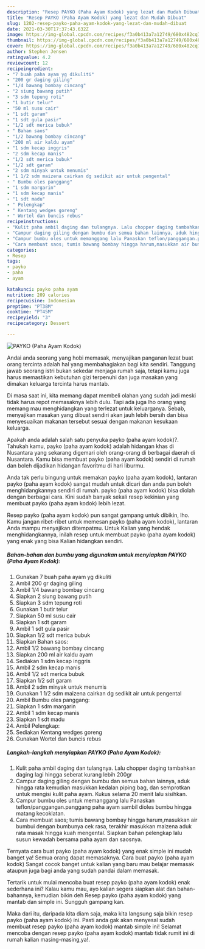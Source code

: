 ```yaml
---
description: "Resep PAYKO (Paha Ayam Kodok) yang lezat dan Mudah Dibuat"
title: "Resep PAYKO (Paha Ayam Kodok) yang lezat dan Mudah Dibuat"
slug: 1202-resep-payko-paha-ayam-kodok-yang-lezat-dan-mudah-dibuat
date: 2021-03-30T17:37:43.632Z
image: https://img-global.cpcdn.com/recipes/f3a0b413a7a12749/680x482cq70/payko-paha-ayam-kodok-foto-resep-utama.jpg
thumbnail: https://img-global.cpcdn.com/recipes/f3a0b413a7a12749/680x482cq70/payko-paha-ayam-kodok-foto-resep-utama.jpg
cover: https://img-global.cpcdn.com/recipes/f3a0b413a7a12749/680x482cq70/payko-paha-ayam-kodok-foto-resep-utama.jpg
author: Stephen Jensen
ratingvalue: 4.2
reviewcount: 12
recipeingredient:
- "7 buah paha ayam yg dikuliti"
- "200 gr daging giling"
- "1/4 bawang bombay cincang"
- "2 siung bawang putih"
- "3 sdm tepung roti"
- "1 butir telur"
- "50 ml susu cair"
- "1 sdt garam"
- "1 sdt gula pasir"
- "1/2 sdt merica bubuk"
- " Bahan saos"
- "1/2 bawang bombay cincang"
- "200 ml air kaldu ayam"
- "1 sdm kecap inggris"
- "2 sdm kecap manis"
- "1/2 sdt merica bubuk"
- "1/2 sdt garam"
- "2 sdm minyak untuk menumis"
- "1 1/2 sdm maizena cairkan dg sedikit air untuk pengental"
- " Bumbu oles panggang"
- "1 sdm margarin"
- "1 sdm kecap manis"
- "1 sdt madu"
- " Pelengkap"
- " Kentang wedges goreng"
- " Wortel dan buncis rebus"
recipeinstructions:
- "Kulit paha ambil daging dan tulangnya. Lalu chopper daging tambahkan daging lagi hingga seberat kurang lebih 200gr"
- "Campur daging giling dengan bumbu dan semua bahan lainnya, aduk hingga rata kemudian masukkan kedalan piping bag, dan semprotkan untuk mengisi kulit paha ayam. Kukus selama 20 menit lalu sisihkan."
- "Campur bumbu oles untuk memanggang lalu Panaskan teflon/panggangan.panggang paha ayam sambil dioles bumbu hingga matang kecoklatan."
- "Cara membuat saos; tumis bawang bombay hingga harum,masukkan air bumbui dengan bumbunya cek rasa, terakhir masukkan maizena aduk rata masak hingga kuah mengental. Siapkan bahan pelengkap lalu susun kewadah bersama paha ayam dan saosnya."
categories:
- Resep
tags:
- payko
- paha
- ayam

katakunci: payko paha ayam 
nutrition: 209 calories
recipecuisine: Indonesian
preptime: "PT38M"
cooktime: "PT45M"
recipeyield: "3"
recipecategory: Dessert

---
```



![PAYKO (Paha Ayam Kodok)](https://img-global.cpcdn.com/recipes/f3a0b413a7a12749/680x482cq70/payko-paha-ayam-kodok-foto-resep-utama.jpg)

Andai anda seorang yang hobi memasak, menyajikan panganan lezat buat orang tercinta adalah hal yang membahagiakan bagi kita sendiri. Tanggung jawab seorang istri bukan sekedar menjaga rumah saja, tetapi kamu juga harus memastikan kebutuhan gizi terpenuhi dan juga masakan yang dimakan keluarga tercinta harus mantab.

Di masa  saat ini, kita memang dapat membeli olahan yang sudah jadi meski tidak harus repot memasaknya lebih dulu. Tapi ada juga lho orang yang memang mau menghidangkan yang terlezat untuk keluarganya. Sebab, menyajikan masakan yang dibuat sendiri akan jauh lebih bersih dan bisa menyesuaikan makanan tersebut sesuai dengan makanan kesukaan keluarga. 



Apakah anda adalah salah satu penyuka payko (paha ayam kodok)?. Tahukah kamu, payko (paha ayam kodok) adalah hidangan khas di Nusantara yang sekarang digemari oleh orang-orang di berbagai daerah di Nusantara. Kamu bisa membuat payko (paha ayam kodok) sendiri di rumah dan boleh dijadikan hidangan favoritmu di hari liburmu.

Anda tak perlu bingung untuk memakan payko (paha ayam kodok), lantaran payko (paha ayam kodok) sangat mudah untuk dicari dan anda pun boleh menghidangkannya sendiri di rumah. payko (paha ayam kodok) bisa diolah dengan berbagai cara. Kini sudah banyak sekali resep kekinian yang membuat payko (paha ayam kodok) lebih lezat.

Resep payko (paha ayam kodok) pun sangat gampang untuk dibikin, lho. Kamu jangan ribet-ribet untuk memesan payko (paha ayam kodok), lantaran Anda mampu menyajikan ditempatmu. Untuk Kalian yang hendak menghidangkannya, inilah resep untuk membuat payko (paha ayam kodok) yang enak yang bisa Kalian hidangkan sendiri.

<!--inarticleads1-->

##### Bahan-bahan dan bumbu yang digunakan untuk menyiapkan PAYKO (Paha Ayam Kodok):

1. Gunakan 7 buah paha ayam yg dikuliti
1. Ambil 200 gr daging giling
1. Ambil 1/4 bawang bombay cincang
1. Siapkan 2 siung bawang putih
1. Siapkan 3 sdm tepung roti
1. Gunakan 1 butir telur
1. Siapkan 50 ml susu cair
1. Siapkan 1 sdt garam
1. Ambil 1 sdt gula pasir
1. Siapkan 1/2 sdt merica bubuk
1. Siapkan  Bahan saos:
1. Ambil 1/2 bawang bombay cincang
1. Siapkan 200 ml air kaldu ayam
1. Sediakan 1 sdm kecap inggris
1. Ambil 2 sdm kecap manis
1. Ambil 1/2 sdt merica bubuk
1. Siapkan 1/2 sdt garam
1. Ambil 2 sdm minyak untuk menumis
1. Gunakan 1 1/2 sdm maizena cairkan dg sedikit air untuk pengental
1. Ambil  Bumbu oles panggang:
1. Siapkan 1 sdm margarin
1. Ambil 1 sdm kecap manis
1. Siapkan 1 sdt madu
1. Ambil  Pelengkap:
1. Sediakan  Kentang wedges goreng
1. Gunakan  Wortel dan buncis rebus




<!--inarticleads2-->

##### Langkah-langkah menyiapkan PAYKO (Paha Ayam Kodok):

1. Kulit paha ambil daging dan tulangnya. Lalu chopper daging tambahkan daging lagi hingga seberat kurang lebih 200gr
1. Campur daging giling dengan bumbu dan semua bahan lainnya, aduk hingga rata kemudian masukkan kedalan piping bag, dan semprotkan untuk mengisi kulit paha ayam. Kukus selama 20 menit lalu sisihkan.
1. Campur bumbu oles untuk memanggang lalu Panaskan teflon/panggangan.panggang paha ayam sambil dioles bumbu hingga matang kecoklatan.
1. Cara membuat saos; tumis bawang bombay hingga harum,masukkan air bumbui dengan bumbunya cek rasa, terakhir masukkan maizena aduk rata masak hingga kuah mengental. Siapkan bahan pelengkap lalu susun kewadah bersama paha ayam dan saosnya.




Ternyata cara buat payko (paha ayam kodok) yang enak simple ini mudah banget ya! Semua orang dapat memasaknya. Cara buat payko (paha ayam kodok) Sangat cocok banget untuk kalian yang baru mau belajar memasak ataupun juga bagi anda yang sudah pandai dalam memasak.

Tertarik untuk mulai mencoba buat resep payko (paha ayam kodok) enak sederhana ini? Kalau kamu mau, ayo kalian segera siapkan alat dan bahan-bahannya, kemudian bikin deh Resep payko (paha ayam kodok) yang mantab dan simple ini. Sungguh gampang kan. 

Maka dari itu, daripada kita diam saja, maka kita langsung saja bikin resep payko (paha ayam kodok) ini. Pasti anda gak akan menyesal sudah membuat resep payko (paha ayam kodok) mantab simple ini! Selamat mencoba dengan resep payko (paha ayam kodok) mantab tidak rumit ini di rumah kalian masing-masing,ya!.

